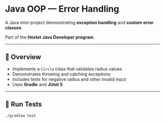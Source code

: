 # Java OOP — Error Handling

A Java mini-project demonstrating **exception handling** and **custom error classes**.

Part of the **Hexlet Java Developer program**.

---

## 🚀 Overview
- Implements a `Circle` class that validates radius values  
- Demonstrates throwing and catching exceptions  
- Includes tests for negative radius and other invalid input  
- Uses **Gradle** and **JUnit 5**

---

## 🧪 Run Tests
```bash
./gradlew test
